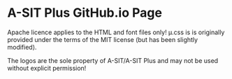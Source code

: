 # A-SIT Plus GitHub.io Page

Apache licence applies to the HTML and font files only! µ.css is is originally provided under the terms of the MIT license (but has been slightly modified).

The logos are the sole property of A-SIT/A-SIT Plus and may not be used without explicit permission!
